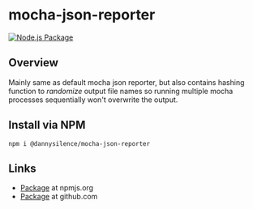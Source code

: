 # mocha-json-reporter

[![Node.js Package](https://github.com/dannysilence/mocha-json-reporter/actions/workflows/npm-publish-github-packages.yml/badge.svg?branch=main&event=registry_package)](https://github.com/dannysilence/mocha-json-reporter/actions/workflows/npm-publish-github-packages.yml)

## Overview

Mainly same as default mocha json reporter, but also contains hashing function to _randomize_ output file names so running multiple mocha processes sequentially won't overwrite the output.

## Install via NPM

```shell
npm i @dannysilence/mocha-json-reporter
```

## Links
- [Package](https://www.npmjs.com/package/@dannysilence/mocha-json-reporter) at npmjs.org 
- [Package](https://github.com/dannysilence?tab=packages&repo_name=mocha-json-reporter) at github.com